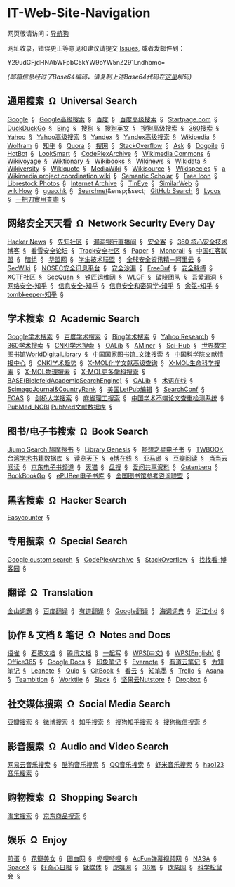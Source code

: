 # IT-Web-Site-Navigation

网页版请访问：[导航狗](https://daohanggou.cn/)

网址收录，错误更正等意见和建议请提交 [Issues](https://github.com/somebodyblog/IT-Web-Site-Navigation/issues), 或者发邮件到：

Y29udGFjdHNAbWFpbC5kYW9oYW5nZ291Lndhbmc= 

*(邮箱信息经过了Base64编码，请复制上述Base64代码在[这里](https://daohanggou.cn/tools/EncryptionAndDecryption/Base64EncodeAndDecode.html)解码)* 


## 通用搜索&ensp;&Omega;&ensp;Universal Search

[Google](https://www.google.com.hk/)&ensp;&sect;&ensp;
[Google高级搜索](https://www.google.com.hk/advanced_search)&ensp;&sect;&ensp;
[百度](https://www.baidu.com/)&ensp;&sect;&ensp;
[百度高级搜索](https://www.baidu.com/gaoji/advanced.html)&ensp;&sect;&ensp;
[Startpage.com](https://www.startpage.com/)&ensp;&sect;&ensp;
[DuckDuckGo](https://duckduckgo.com/)&ensp;&sect;&ensp;
[Bing](https://www.bing.com/?intlF=)&ensp;&sect;&ensp;
[搜狗](https://www.sogou.com/)&ensp;&sect;&ensp;
[搜狗英文](https://english.sogou.com/)&ensp;&sect;&ensp;
[搜狗高级搜索](https://www.sogou.com/advanced/advanced.html)&ensp;&sect;&ensp;
[360搜索](https://www.so.com)&ensp;&sect;&ensp;
[Yahoo](https://www.yahoo.com/)&ensp;&sect;&ensp;
[Yahoo高级搜索](https://search.yahoo.com/web/advanced)&ensp;&sect;&ensp;
[Yandex](https://yandex.com/)&ensp;&sect;&ensp;
[Yandex高级搜索](https://www.yandex.com/search/advanced)&ensp;&sect;&ensp;
[Wikipedia](https://www.wikipedia.org/)&ensp;&sect;&ensp;
[Wolfram](https://www.wolframalpha.com/)&ensp;&sect;&ensp;
[知乎](https://www.zhihu.com/)&ensp;&sect;&ensp;
[Quora](https://www.quora.com/)&ensp;&sect;&ensp;
[搜网](http://www.sowang.com/)&ensp;&sect;&ensp;
[StackOverflow](https://stackoverflow.com/)&ensp;&sect;&ensp;
[Ask](https://www.ask.com/)&ensp;&sect;&ensp;
[Dogpile](http://www.dogpile.com/)&ensp;&sect;&ensp;
[HotBot](https://www.hotbot.com/)&ensp;&sect;&ensp;
[LookSmart](http://www.looksmart.com/)&ensp;&sect;&ensp;
[CodePlexArchive](https://archive.codeplex.com/" "CodePlex was Microsoft's free, open source project hosting site")&ensp;&sect;&ensp;
[Wikimedia Commons](https://commons.wikimedia.org)&ensp;&sect;&ensp;
[Wikivoyage](https://www.wikivoyage.org/)&ensp;&sect;&ensp;
[Wiktionary](https://www.wiktionary.org/)&ensp;&sect;&ensp;
[Wikibooks](https://www.wikibooks.org/)&ensp;&sect;&ensp;
[Wikinews](https://www.wikinews.org/)&ensp;&sect;&ensp;
[Wikidata](https://www.wikidata.org/)&ensp;&sect;&ensp;
[Wikiversity](https://www.wikiversity.org/)&ensp;&sect;&ensp;
[Wikiquote](https://www.wikiquote.org/)&ensp;&sect;&ensp;
[MediaWiki](https://www.mediawiki.org/)&ensp;&sect;&ensp;
[Wikisource](https://wikisource.org/)&ensp;&sect;&ensp;
[Wikispecies](https://species.wikimedia.org/)&ensp;&sect;&ensp;
[a Wikimedia project coordination wiki](https://meta.wikimedia.org/)&ensp;&sect;&ensp;
[Semantic Scholar](https://www.semanticscholar.org/)&ensp;&sect;&ensp;
[Free Icon](https://findicons.com/)&ensp;&sect;&ensp;
[Librestock Photos](https://librestock.com/)&ensp;&sect;&ensp;
[Internet Archive](https://www.archive.org)&ensp;&sect;&ensp;
[TinEye](https://tineye.com)&ensp;&sect;&ensp;
[SimilarWeb](https://www.similarweb.com/)&ensp;&sect;&ensp;
[wikiHow](https://www.wikihow.com)&ensp;&sect;&ensp;
[guao.hk](http://www.guao.hk/)&ensp;&sect;&ensp;
[Searchnet](http://www.searchnet.com/")&ensp;&sect;&ensp;
[GitHub Search](https://github.com/search)&ensp;&sect;&ensp;
[Lycos](http://www.lycos.com/)&ensp;&sect;&ensp;
[一把刀實用查詢](https://tw.18dao.net/)&ensp;&sect;&ensp;


## 网络安全天天看&ensp;&Omega;&ensp;Network Security Every Day

[Hacker News](https://news.ycombinator.com/)&ensp;&sect;&ensp;
[先知社区](https://xz.aliyun.com/)&ensp;&sect;&ensp;
[漏洞银行直播间](https://www.bugbank.cn/live/)&ensp;&sect;&ensp;
[安全客](https://www.anquanke.com/)&ensp;&sect;&ensp;
[360 核心安全技术博客](http://blogs.360.cn/)&ensp;&sect;&ensp;
[看雪安全论坛](https://bbs.pediy.com/)&ensp;&sect;&ensp;
[Track安全社区](https://www.zkaq.org/)&ensp;&sect;&ensp;
[Paper](https://paper.seebug.org/)&ensp;&sect;&ensp;
[Monorail](https://bugs.chromium.org/)&ensp;&sect;&ensp;
[中国红客联盟](https://www.ihonker.org/)&ensp;&sect;&ensp;
[暗组](http://forum.cnsec.org/)&ensp;&sect;&ensp;
[华盟网](https://www.77169.com/)&ensp;&sect;&ensp;
[学生技术联盟](http://www.stuhack.com/)&ensp;&sect;&ensp;
[全球安全资讯精－阿里云](https://yq.aliyun.com/teams/119)&ensp;&sect;&ensp;
[SecWiki](https://www.sec-wiki.com/)&ensp;&sect;&ensp;
[NOSEC安全讯息平台](https://nosec.org/)&ensp;&sect;&ensp;
[安全沙漏](https://www.secsilo.com/)&ensp;&sect;&ensp;
[FreeBuf](http://www.freebuf.com/)&ensp;&sect;&ensp;
[安全脉搏](https://www.secpulse.com/)&ensp;&sect;&ensp;
[XCTF社区](https://www.xctf.org.cn/)&ensp;&sect;&ensp;
[SecQuan](https://www.secquan.org/)&ensp;&sect;&ensp;
[铁匠运维网](http://www.tiejiang.org/)&ensp;&sect;&ensp;
[WLGF](http://www.nsoad.com/)&ensp;&sect;&ensp;
[破晓团队](http://www.secbug.org/)&ensp;&sect;&ensp;
[吾爱漏洞](http://www.52bug.cn/)&ensp;&sect;&ensp;
[网络安全-知乎](https://www.zhihu.com/topic/19554927/)&ensp;&sect;&ensp;
[信息安全-知乎](https://www.zhihu.com/topic/19561983/)&ensp;&sect;&ensp;
[信息安全和密码学-知乎](https://www.zhihu.com/topic/19827596/)&ensp;&sect;&ensp;
[余弦-知乎](https://www.zhihu.com/people/evilcos/)&ensp;&sect;&ensp;
[tombkeeper-知乎](https://www.zhihu.com/people/tombkeeper/)&ensp;&sect;&ensp;

## 学术搜索&ensp;&Omega;&ensp;Academic Search

[Google学术搜索](https://www.scholar.google.com)&ensp;&sect;&ensp;
[百度学术搜索](http://xueshu.baidu.com/)&ensp;&sect;&ensp;
[Bing学术搜索](https://cn.bing.com/academic)&ensp;&sect;&ensp;
[Yahoo Research](https://research.yahoo.com/)&ensp;&sect;&ensp;
[360学术搜索](http://xueshu.so.com/)&ensp;&sect;&ensp;
[CNKI学术搜索](http://scholar.cnki.net/)&ensp;&sect;&ensp;
[OALib](http://www.oalib.com/)&ensp;&sect;&ensp;
[AMiner](http://www.aminer.cn/)&ensp;&sect;&ensp;
[Sci-Hub](http://sci-hub.tw/)&ensp;&sect;&ensp;
[世界数字图书馆WorldDigitalLibrary](https://www.wdl.org/)&ensp;&sect;&ensp;
[中国国家图书馆_文津搜索](http://find.nlc.cn/)&ensp;&sect;&ensp;
[中国科学院文献情报中心](http://www.las.ac.cn/)&ensp;&sect;&ensp;
[CNKI学术趋势](http://trend.cnki.net/TrendSearch/)&ensp;&sect;&ensp;
[X-MOL化学文献高级查询](http://www.x-mol.com/journal/advanceSearch)&ensp;&sect;&ensp;
[X-MOL生命科学搜索](http://www.x-mol.com/bio)&ensp;&sect;&ensp;
[X-MOL物理搜索](http://www.x-mol.com/phys)&ensp;&sect;&ensp;
[X-MOL更多学科搜索](http://www.x-mol.com/more)&ensp;&sect;&ensp;
[BASE(BielefeldAcademicSearchEngine)](https://www.base-search.net/)&ensp;&sect;&ensp;
[OALib](http://www.oalib.com/)&ensp;&sect;&ensp;
[术语在线](http://www.termonline.cn)&ensp;&sect;&ensp;
[ScimagoJournal&CountryRank](https://www.scimagojr.com/)&ensp;&sect;&ensp;
[美国LetPub编辑](https://www.letpub.com.cn/)&ensp;&sect;&ensp;
[SearchConf](http://www.searchconf.net/ "学术会议搜索")&ensp;&sect;&ensp;
[FOAS](http://foas.gytec.net/Main.aspx "外文开放存取期刊集成服务系统")&ensp;&sect;&ensp;
[剑桥大学搜索](https://www.repository.cam.ac.uk/discover "剑桥大学知识库")&ensp;&sect;&ensp;
[麻省理工搜索](http://web.mit.edu/search.html)&ensp;&sect;&ensp;
[中国学术不端论文查重检测系统](www.cnkipaper.com/)&ensp;&sect;&ensp;
[PubMed_NCBI](https://www.ncbi.nlm.nih.gov/pubmed "PubMed comprises more than 28 million citations for biomedical literature from MEDLINE, life science journals, and online books. Citations may include links to full-text content from PubMed Central and publisher web sites.")
[PubMed文献数据库](http://pubmed.cn/ "提供生物医学方面的论文文献搜索服务")&ensp;&sect;&ensp;

## 图书/电子书搜索&ensp;&Omega;&ensp;Book Search

[Jiumo Search 鸠摩搜书](https://www.jiumodiary.com/)&ensp;&sect;&ensp;
[Library Genesis](http://gen.lib.rus.ec/)&ensp;&sect;&ensp;
[畅想之星电子书](http://www.cxstar.com)&ensp;&sect;&ensp;
[TWBOOK台湾学术书籍数据库](http://books.twscholar.com/)&ensp;&sect;&ensp;
[读览天下](http://www.dooland.com/)&ensp;&sect;&ensp;
[e博在线](http://www.yibo365.net/)&ensp;&sect;&ensp;
[亚马逊](https://www.amazon.cn/)&ensp;&sect;&ensp;
[豆瓣阅读](https://read.douban.com/)&ensp;&sect;&ensp;
[当当云阅读](http://e.dangdang.com/)&ensp;&sect;&ensp;
[京东电子书频道](http://e.jd.com/)&ensp;&sect;&ensp;
[天猫](https://www.tmall.com/)&ensp;&sect;&ensp;
[盘搜](http://www.pansou.com/)&ensp;&sect;&ensp;
[爱问共享资料](http://ishare.iask.sina.com.cn/)&ensp;&sect;&ensp;
[Gutenberg](http://www.gutenberg.org/)&ensp;&sect;&ensp;
[BookBookGo](http://bookbookgo.cc/)&ensp;&sect;&ensp;
[ePUBee电子书库](http://cn.epubee.com/books/)&ensp;&sect;&ensp;
[全国图书馆参考咨询联盟](http://www.ucdrs.superlib.net/)&ensp;&sect;&ensp;


## 黑客搜索&ensp;&Omega;&ensp;Hacker Search
[Easycounter](https://www.easycounter.com)&ensp;&sect;&ensp;


## 专用搜索&ensp;&Omega;&ensp;Special Search

[Google custom search](https://cse.google.com)&ensp;&sect;&ensp;
[CodePlexArchive](https://archive.codeplex.com/)&ensp;&sect;&ensp;
[StackOverflow](https://stackoverflow.com/)&ensp;&sect;&ensp;
[找找看-博客园](https://zzk.cnblogs.com/)&ensp;&sect;&ensp;


## 翻译&ensp;&Omega;&ensp;Translation

[金山词霸](http://www.iciba.com/)&ensp;&sect;&ensp;
[百度翻译](http://fanyi.baidu.com/)&ensp;&sect;&ensp;
[有道翻译](http://fanyi.youdao.com/)&ensp;&sect;&ensp;
[Google翻译](https://translate.google.cn/)&ensp;&sect;&ensp;
[海词词典](http://dict.cn/)&ensp;&sect;&ensp;
[沪江小d](https://dict.hjenglish.com/)&ensp;&sect;&ensp;



## 协作 & 文档 & 笔记&ensp;&Omega;&ensp;Notes and Docs

[语雀](https://www.yuque.com/)&ensp;&sect;&ensp;
[石墨文档](https://shimo.im/)&ensp;&sect;&ensp;
[腾讯文档](https://docs.qq.com)&ensp;&sect;&ensp;
[一起写](https://yiqixie.com/)&ensp;&sect;&ensp;
[WPS(中文)](http://www.wps.cn/)&ensp;&sect;&ensp;
[WPS(English)](https://www.wps.com/)&ensp;&sect;&ensp;
[Office365](https://www.office.com/)&ensp;&sect;&ensp;
[Google Docs](https://docs.google.com)&ensp;&sect;&ensp;
[印象笔记](https://www.yinxiang.com/)&ensp;&sect;&ensp;
[Evernote](https://evernote.com/)&ensp;&sect;&ensp;
[有道云笔记](http://note.youdao.com/)&ensp;&sect;&ensp;
[为知笔记](http://www.wiz.cn/)&ensp;&sect;&ensp;
[Leanote](https://leanote.com/)&ensp;&sect;&ensp;
[Quip](https://quip.com/)&ensp;&sect;&ensp;
[GitBook](https://www.gitbook.com/)&ensp;&sect;&ensp;
[看云](https://www.kancloud.cn/)&ensp;&sect;&ensp;
[知笔墨](http://zhibimo.com/)&ensp;&sect;&ensp;
[Trello](https://trello.com/)&ensp;&sect;&ensp;
[Asana](https://asana.com/)&ensp;&sect;&ensp;
[Teambition](https://www.teambition.com/)&ensp;&sect;&ensp;
[Worktile](https://worktile.com/)&ensp;&sect;&ensp;
[Slack](https://slack.com/)&ensp;&sect;&ensp;
[坚果云Nutstore](https://www.jianguoyun.com/)&ensp;&sect;&ensp;
[Dropbox](https://www.dropbox.com)&ensp;&sect;&ensp;


## 社交媒体搜索&ensp;&Omega;&ensp;Social Media Search

[豆瓣搜索](https://www.douban.com/search)&ensp;&sect;&ensp;
[微博搜索](http://s.weibo.com/)&ensp;&sect;&ensp;
[知乎搜索](https://www.zhihu.com/search)&ensp;&sect;&ensp;
[搜狗知乎搜索](http://zhihu.sogou.com/)&ensp;&sect;&ensp;
[搜狗微信搜索](http://weixin.sogou.com/)&ensp;&sect;&ensp;


## 影音搜索&ensp;&Omega;&ensp;Audio and Video Search

[网易云音乐搜索](https://music.163.com/#/search/)&ensp;&sect;&ensp;
[酷狗音乐搜索](www.kugou.com/yy/html/search.html)&ensp;&sect;&ensp;
[QQ音乐搜索](https://y.qq.com/)&ensp;&sect;&ensp;
[虾米音乐搜索](https://www.xiami.com/search)&ensp;&sect;&ensp;
[hao123音乐搜索](http://music.hao123.com/)&ensp;&sect;&ensp;
​	

## 购物搜索&ensp;&Omega;&ensp;Shopping Search

[淘宝搜索](https://s.taobao.com/search/)&ensp;&sect;&ensp;
[京东商品搜索](search.jd.com/)&ensp;&sect;&ensp;
​	

## 娱乐&ensp;&Omega;&ensp;Enjoy

[煎蛋](http://jandan.net/)&ensp;&sect;&ensp;
[花瓣美女](http://huaban.com/favorite/beauty/)&ensp;&sect;&ensp;
[图虫网](https://tuchong.com/)&ensp;&sect;&ensp;
[哔哩哔哩](https://www.bilibili.com/)&ensp;&sect;&ensp;
[AcFun弹幕视频网](http://www.acfun.cn/)&ensp;&sect;&ensp;
[NASA](https://www.nasa.gov/)&ensp;&sect;&ensp;
[SpaceX](https://www.spacex.com/)&ensp;&sect;&ensp;
[好奇心日报](http://www.qdaily.com/)&ensp;&sect;&ensp;
[钛媒体](http://www.tmtpost.com/)&ensp;&sect;&ensp;
[虎嗅网](https://www.huxiu.com/)&ensp;&sect;&ensp;
[36氪](http://36kr.com/)&ensp;&sect;&ensp;
[砍柴网](http://www.ikanchai.com/)&ensp;&sect;&ensp;
[科学松鼠会](http://songshuhui.net/)&ensp;&sect;&ensp;